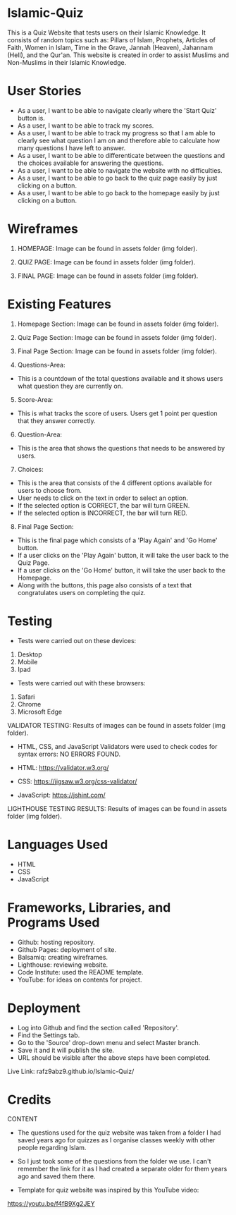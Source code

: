 # Islamic-Quiz

This is a Quiz Website that tests users on their Islamic Knowledge. It consists of random topics such as: Pillars of Islam,  Prophets, Articles of Faith, Women in Islam, Time in the Grave, Jannah (Heaven), Jahannam (Hell), and the Qur'an. This website is created in order to assist Muslims and Non-Muslims in their Islamic Knowledge. 

# User Stories
- As a user, I want to be able to navigate clearly where the 'Start Quiz' button is.
- As a user, I want to be able to track my scores.
- As a user, I want to be able to track my progress so that I am able to clearly see what question I am on and therefore able to calculate how many questions I have left to answer. 
- As a user, I want to be able to differenticate between the questions and the choices available for answering the questions. 
- As a user, I want to be able to navigate the website with no difficulties. 
- As a user, I want to be able to go back to the quiz page easily by just clicking on a button.
- As a user, I want to be able to go back to the homepage easily by just clicking on a button.


# Wireframes

1. HOMEPAGE: Image can be found in assets folder (img folder).

2. QUIZ PAGE: Image can be found in assets folder (img folder).

3. FINAL PAGE: Image can be found in assets folder (img folder).




# Existing Features

1. Homepage Section: Image can be found in assets folder (img folder).

2. Quiz Page Section: Image can be found in assets folder (img folder).

3. Final Page Section: Image can be found in assets folder (img folder).


4. Questions-Area:
- This is a countdown of the total questions available and it shows users what question they are currently on.

5. Score-Area:
- This is what tracks the score of users. Users get 1 point per question that they answer correctly. 

6. Question-Area:
- This is the area that shows the questions that needs to be answered by users.

7. Choices:
- This is the area that consists of the 4 different options available for users to choose from.
- User needs to click on the text in order to select an option. 
- If the selected option is CORRECT, the bar will turn GREEN.
- If the selected option is INCORRECT, the bar will turn RED.

8. Final Page Section:
- This is the final page which consists of a 'Play Again' and 'Go Home' button. 
- If a user clicks on the 'Play Again' button, it will take the user back to the Quiz Page.
- If a user clicks on the 'Go Home' button, it will take the user back to the Homepage. 
- Along with the buttons, this page also consists of a text that congratulates users on completing the quiz. 

# Testing

- Tests were carried out on these devices:

1. Desktop
2. Mobile
3. Ipad

- Tests were carried out with these browsers:

1. Safari
2. Chrome
3. Microsoft Edge

VALIDATOR TESTING: Results of images can be found in assets folder (img folder).

- HTML, CSS, and JavaScript Validators were used to check codes for syntax errors: NO ERRORS FOUND. 

- HTML: https://validator.w3.org/

- CSS: https://jigsaw.w3.org/css-validator/

- JavaScript: https://jshint.com/

LIGHTHOUSE TESTING RESULTS: Results of images can be found in assets folder (img folder).


# Languages Used

- HTML
- CSS
- JavaScript

# Frameworks, Libraries, and Programs Used

- Github: hosting repository.
- Github Pages: deployment of site.
- Balsamiq: creating wireframes.
- Lighthouse: reviewing website.
- Code Institute: used the README template.
- YouTube: for ideas on contents for project. 

# Deployment

- Log into Github and find the section called 'Repository'.
- Find the Settings tab.
- Go to the 'Source' drop-down menu and select Master branch.
- Save it and it will publish the site.
- URL should be visible after the above steps have been completed.

Live Link: rafz9abz9.github.io/Islamic-Quiz/

# Credits

CONTENT

- The questions used for the quiz website was taken from a folder I had saved years ago for quizzes as I organise classes weekly with other people regarding Islam. 

- So I just took some of the questions from the folder we use. I can't remember the link for it as I had created a separate older for them years ago and saved them there. 

- Template for quiz website was inspired by this YouTube video: 

https://youtu.be/f4fB9Xg2JEY










